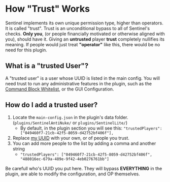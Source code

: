 # **How "Trust" Works**
Sentinel implements its own unique permission type, higher than operators. It is called "trust".
Trust is an unconditional bypass to all of Sentinel's checks. **Only you**, (or people financially motivated or otherwise aligned with you), should have it.
Giving an __untrusted__ player __trust__ completely nullifies its meaning.
If people would just treat **"operator"** like this, there would be no need for this plugin.
## **What is a "trusted User"?**
A "trusted user" is a user whose UUID is listed in the main config.
You will need trust to run any administrative features in the plugin, such as the [Command Block Whitelist](../features/commandblockwhitelist.md), or the GUI Configuration.

## **How do I add a trusted user?**
1. Locate the `main-config.json` in the plugin's data folder. (`plugins/SentinelAntiNuke/` or `plugins/SentinelLite/`)
    - By default, in the plugin section you will see this: `"trustedPlayers": ["049460f7-21cb-42f5-8059-d42752bf406f"],` 
2. Replace [my UUID](https://namemc.com/profile/obvWolf.1?q=049460f7-21cb-42f5-8059-d42752bf406f) with your own, or of people you trust.
3. You can add more people to the list by adding a comma and another string
    - `"trustedPlayers": ["049460f7-21cb-42f5-8059-d42752bf406f", "488016ec-679a-489e-9f42-4eb0276761bb"]`

Be carefull who's UUID you put here. They will bypass **EVERYTHING** in the plugin, are able to modify the configuration, and OP themselves.